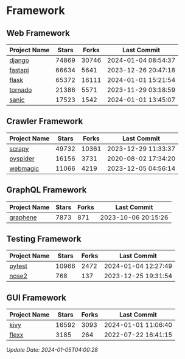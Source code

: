 # Framework

## Web Framework
| Project Name | Stars | Forks | Last Commit |
| ------------ | ----- | ----- | ----------- |
| [django](https://github.com/django/django) | 74869 | 30746 | 2024-01-04 08:54:37 |
| [fastapi](https://github.com/tiangolo/fastapi) | 66634 | 5641 | 2023-12-26 20:47:18 |
| [flask](https://github.com/pallets/flask) | 65372 | 16111 | 2024-01-01 15:21:54 |
| [tornado](https://github.com/tornadoweb/tornado) | 21386 | 5571 | 2023-11-29 03:18:59 |
| [sanic](https://github.com/sanic-org/sanic) | 17523 | 1542 | 2024-01-01 13:45:07 |

## Crawler Framework
| Project Name | Stars | Forks | Last Commit |
| ------------ | ----- | ----- | ----------- |
| [scrapy](https://github.com/scrapy/scrapy) | 49732 | 10361 | 2023-12-29 11:33:37 |
| [pyspider](https://github.com/binux/pyspider) | 16156 | 3731 | 2020-08-02 17:34:20 |
| [webmagic](https://github.com/code4craft/webmagic) | 11066 | 4219 | 2023-12-05 04:56:14 |

## GraphQL Framework
| Project Name | Stars | Forks | Last Commit |
| ------------ | ----- | ----- | ----------- |
| [graphene](https://github.com/graphql-python/graphene) | 7873 | 871 | 2023-10-06 20:15:26 |

## Testing Framework
| Project Name | Stars | Forks | Last Commit |
| ------------ | ----- | ----- | ----------- |
| [pytest](https://github.com/pytest-dev/pytest) | 10966 | 2472 | 2024-01-04 12:27:49 |
| [nose2](https://github.com/nose-devs/nose2) | 768 | 137 | 2023-12-25 19:31:54 |

## GUI Framework
| Project Name | Stars | Forks | Last Commit |
| ------------ | ----- | ----- | ----------- |
| [kivy](https://github.com/kivy/kivy) | 16592 | 3093 | 2024-01-01 11:06:40 |
| [flexx](https://github.com/flexxui/flexx) | 3185 | 264 | 2022-07-22 16:41:15 |

*Update Date: 2024-01-05T04:00:28*